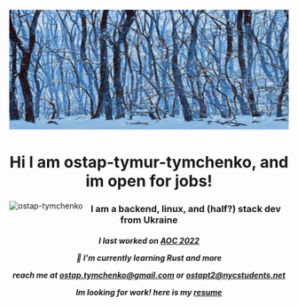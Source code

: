 

![a.png](background.jpg)<h1 align="center">Hi I am **ostap-tymur-tymchenko**, and im open for jobs!   </h1>
  
<!-- <p>&nbsp;<img align="left" src="https://github-readme-stats.vercel.app/api?username=ostap-tymchenko&show_icons=true&locale=en" alt="ostap-tymchenko" /></p> -->

<p><img align="left" src="https://github-readme-streak-stats.herokuapp.com/?user=ostap-tymchenko&" alt="ostap-tymchenko" /></p>

<h3 align="center">I am a backend, linux, and (half?) stack dev from Ukraine</h3>

<h5 align="center">

I last worked on [AOC 2022](https://github.com/ostap-tymchenko/advent-of-code-2022)

🌱 I’m currently learning **Rust** and more

<!-- All of my projects are available here -->

reach me at  **ostap.tymchenko@gmail.com**
or **ostapt2@nycstudents.net**

Im looking for work! here is my [resume](https://docs.google.com/document/d/1vQY6LuQq3RmdA8hWDNe58ZJxNJqMP8fN1d-0JXzmNJI/edit?usp=sharing)
</h5>
